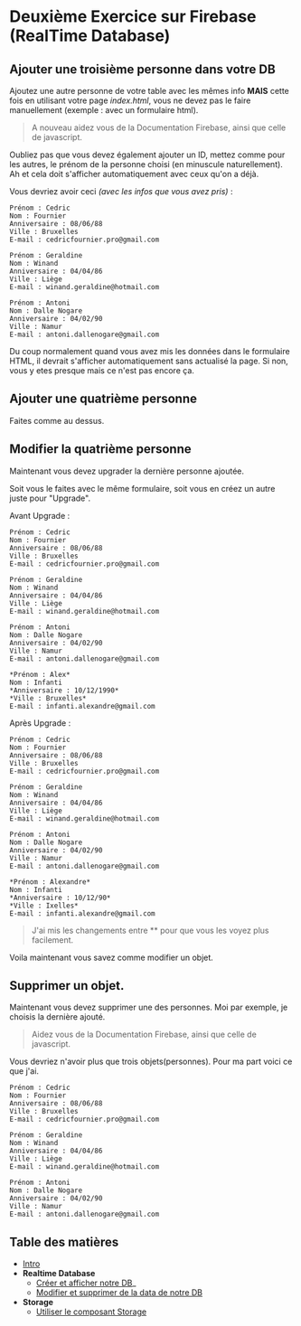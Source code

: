 # Deuxième Exercice sur Firebase (RealTime Database)

## Ajouter une troisième personne dans votre DB

Ajoutez une autre personne de votre table avec les mêmes info **MAIS** cette fois en utilisant votre page *index.html*, vous ne devez pas le faire manuellement (exemple : avec un formulaire html).


> A nouveau aidez vous de la Documentation Firebase, ainsi que celle de javascript.

Oubliez pas que vous devez également ajouter un ID, mettez comme pour les autres, le prénom de la personne choisi (en minuscule naturellement). Ah et cela doit s'afficher automatiquement avec ceux qu'on a déjà.

Vous devriez avoir ceci *(avec les infos que vous avez pris)* :

    Prénom : Cedric
    Nom : Fournier
    Anniversaire : 08/06/88
    Ville : Bruxelles
    E-mail : cedricfournier.pro@gmail.com

    Prénom : Geraldine
    Nom : Winand
    Anniversaire : 04/04/86
    Ville : Liège
    E-mail : winand.geraldine@hotmail.com

    Prénom : Antoni
    Nom : Dalle Nogare
    Anniversaire : 04/02/90
    Ville : Namur
    E-mail : antoni.dallenogare@gmail.com

Du coup normalement quand vous avez mis les données dans le formulaire HTML, il devrait s'afficher automatiquement sans actualisé la page. Si non, vous y etes presque mais ce n'est pas encore ça.

## Ajouter une quatrième personne

Faites comme au dessus.

## Modifier la quatrième personne

Maintenant vous devez upgrader la dernière personne ajoutée.

Soit vous le faites avec le même formulaire, soit vous en créez un autre juste pour "Upgrade".

Avant Upgrade :

    Prénom : Cedric
    Nom : Fournier
    Anniversaire : 08/06/88
    Ville : Bruxelles
    E-mail : cedricfournier.pro@gmail.com

    Prénom : Geraldine
    Nom : Winand
    Anniversaire : 04/04/86
    Ville : Liège
    E-mail : winand.geraldine@hotmail.com

    Prénom : Antoni
    Nom : Dalle Nogare
    Anniversaire : 04/02/90
    Ville : Namur
    E-mail : antoni.dallenogare@gmail.com

    *Prénom : Alex*
    Nom : Infanti
    *Anniversaire : 10/12/1990*
    *Ville : Bruxelles*
    E-mail : infanti.alexandre@gmail.com


Après  Upgrade :

    Prénom : Cedric
    Nom : Fournier
    Anniversaire : 08/06/88
    Ville : Bruxelles
    E-mail : cedricfournier.pro@gmail.com

    Prénom : Geraldine
    Nom : Winand
    Anniversaire : 04/04/86
    Ville : Liège
    E-mail : winand.geraldine@hotmail.com

    Prénom : Antoni
    Nom : Dalle Nogare
    Anniversaire : 04/02/90
    Ville : Namur
    E-mail : antoni.dallenogare@gmail.com

    *Prénom : Alexandre*
    Nom : Infanti
    *Anniversaire : 10/12/90*
    *Ville : Ixelles*
    E-mail : infanti.alexandre@gmail.com

> J'ai mis les changements entre ** pour que vous les voyez plus facilement.


Voila maintenant vous savez comme modifier un objet.

## Supprimer un objet.

Maintenant vous devez supprimer une des personnes. Moi par exemple, je choisis la dernière ajouté.

> Aidez vous de la Documentation Firebase, ainsi que celle de javascript.

Vous devriez n'avoir plus que trois objets(personnes). Pour ma part voici ce que j'ai.

    Prénom : Cedric
    Nom : Fournier
    Anniversaire : 08/06/88
    Ville : Bruxelles
    E-mail : cedricfournier.pro@gmail.com

    Prénom : Geraldine
    Nom : Winand
    Anniversaire : 04/04/86
    Ville : Liège
    E-mail : winand.geraldine@hotmail.com

    Prénom : Antoni
    Nom : Dalle Nogare
    Anniversaire : 04/02/90
    Ville : Namur
    E-mail : antoni.dallenogare@gmail.com



## Table des matières

  - [Intro](../intro.md) 
  - **Realtime Database**
    - [Créer et afficher notre DB](./1_Realtime_Database/exercice01.md)_
    - [Modifier et supprimer de la data de notre DB](./1_Realtime_Database/exercice02.md)
  - **Storage**
    - [Utiliser le composant Storage](../2_Storage/exercice01.md)
